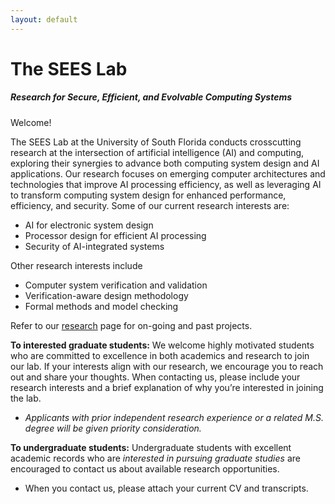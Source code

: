 ```yaml
---
layout: default
---
```


# The SEES Lab

##### Research for Secure, Efficient, and Evolvable Computing Systems

Welcome!
        
The SEES Lab at the University of South Florida conducts crosscutting research at the intersection of artificial intelligence (AI) and computing, exploring their synergies to advance both computing system design and AI applications. Our research focuses on emerging computer architectures and technologies that improve AI processing efficiency, as well as leveraging AI to transform computing system design for enhanced performance, efficiency, and security. Some of our current research interests are:
  - AI for electronic system design
  - Processor design for efficient AI processing
  - Security of AI-integrated systems
        
        
Other research interests include
  - Computer system verification and validation
  - Verification-aware design methodology
  - Formal methods and model checking</li>

Refer to our [research](https://sees-usf.github.io/research) page for on-going and past projects.

**To interested graduate students:** We welcome highly motivated students who are committed to excellence in both academics and research to join our lab. If your interests align with our research, we encourage you to reach out and share your thoughts. When contacting us, please include your research interests and a brief explanation of why you’re interested in joining the lab.   
  - *Applicants with prior independent research experience or a related M.S. degree will be given priority consideration.*

**To undergraduate students:** Undergraduate students with excellent academic records who are *interested in pursuing graduate studies* are  encouraged to contact us about available research opportunities.  
  - When you contact us, please attach your current CV and transcripts.

